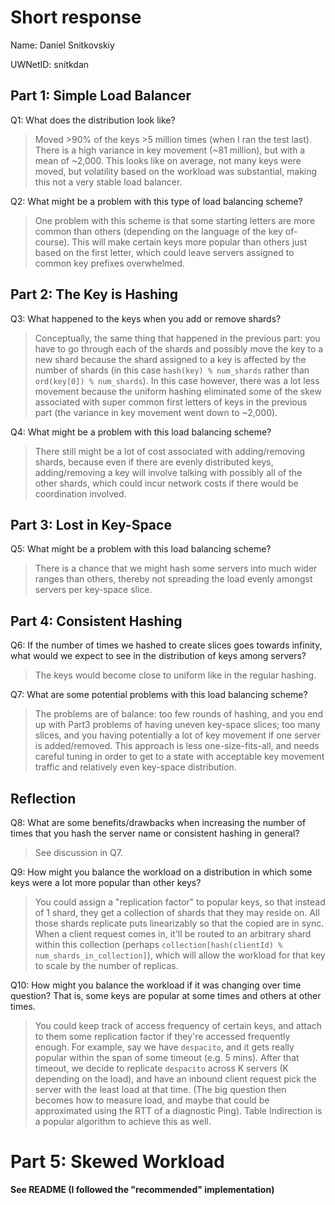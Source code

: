 # Short response
Name: Daniel Snitkovskiy

UWNetID: snitkdan

## Part 1: Simple Load Balancer
Q1: What does the distribution look like? 

> Moved >90% of the keys >5 million times (when I ran the test last). There is a high variance in key movement (~81 million), but with a mean of ~2,000. This looks like on average, not many keys were moved, but
volatility based on the workload was substantial, making this not a 
very stable load balancer. 

Q2: What might be a problem with this type of load balancing scheme?

> One problem with this scheme is that some starting letters are more common than others (depending on the language of the key of-course). 
This will make certain keys more popular than others just based on
the first letter, which could leave servers assigned to common
key prefixes overwhelmed. 


## Part 2: The Key is Hashing
Q3: What happened to the keys when you add or remove shards? 

> Conceptually, the same thing that happened in the previous part: you have to go through each of the shards and possibly move the key to a new shard because the shard assigned to a key is affected by the number of shards (in this case `hash(key) % num_shards` rather than `ord(key[0]) % num_shards`). In this case however, there was a lot less movement because the uniform hashing eliminated some of the skew associated with super common first letters of keys in the previous part (the variance in key movement went down to ~2,000).


Q4: What might be a problem with this load balancing scheme?

> There still might be a lot of cost associated with adding/removing shards, because even if there are evenly distributed keys, adding/removing a key will involve talking with possibly all of the other shards, which could incur network costs if there would be coordination involved. 

## Part 3: Lost in Key-Space
Q5: What might be a problem with this load balancing scheme? 

> There is a chance that we might hash some servers into much wider ranges than others, thereby not spreading the load evenly amongst servers per key-space slice. 

## Part 4: Consistent Hashing
Q6: If the number of times we hashed to create slices goes towards infinity, what would we expect to see in the distribution of keys among servers? 

> The keys would become close to uniform like in the regular hashing. 

Q7: What are some potential problems with this load balancing scheme?

> The problems are of balance: too few rounds of hashing, and you end up with Part3 problems of having uneven key-space slices; too many slices, and you having
potentially a lot of key movement if one server is added/removed. This approach is less one-size-fits-all, and needs careful tuning in order to 
get to a state with acceptable key movement traffic and relatively even key-space distribution. 

## Reflection
Q8: What are some benefits/drawbacks when increasing the number of times that you hash the server name or consistent hashing in general? 

> See discussion in Q7. 

Q9: How might you balance the workload on a distribution in which some keys were a lot more popular than other keys?

> You could assign a "replication factor" to popular keys, so that instead of 1 shard, they get a collection of shards that they may reside on. All those 
shards replicate puts linearizably so that the copied are in sync. When a client request comes in, it'll be routed to an arbitrary shard within this collection
(perhaps `collection[hash(clientId) % num_shards_in_collection]`), which will allow the workload for that key to scale by the number of replicas. 

Q10: How might you balance the workload if it was changing over time question? That is, some keys are popular at some times and others at other times. 

> You could keep track of access frequency of certain keys, and attach to them some replication factor if they're accessed frequently enough. For example, say we have `despacito`, and it gets really popular within the span of some timeout (e.g. 5 mins). After that timeout, we decide to replicate `despacito` across
K servers (K depending on the load), and have an inbound client request pick the server with the least load at that time. (The big question then becomes how to
measure load, and maybe that could be approximated using the RTT of a diagnostic Ping). Table Indirection is a popular algorithm to achieve this as well. 

# Part 5: Skewed Workload

**See README (I followed the "recommended" implementation)**